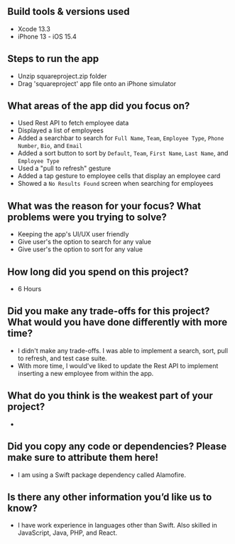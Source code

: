 ## Build tools & versions used
- Xcode 13.3
- iPhone 13 - iOS 15.4

## Steps to run the app
- Unzip squareproject.zip folder
- Drag 'squareproject' app file onto an iPhone simulator

## What areas of the app did you focus on?
- Used Rest API to fetch employee data
- Displayed a list of employees
- Added a searchbar to search for `Full Name`, `Team`, `Employee Type`, `Phone Number`, `Bio`, and `Email`
- Added a sort button to sort by `Default`, `Team`, `First Name`, `Last Name`, and `Employee Type`
- Used a "pull to refresh" gesture
- Added a tap gesture to employee cells that display an employee card
- Showed a `No Results Found` screen when searching for employees

## What was the reason for your focus? What problems were you trying to solve?
- Keeping the app's UI/UX user friendly
- Give user's the option to search for any value
- Give user's the option to sort for any value

## How long did you spend on this project?
- 6 Hours

## Did you make any trade-offs for this project? What would you have done differently with more time?
- I didn't make any trade-offs. I was able to implement a search, sort, pull to refresh, and test case suite. 
- With more time, I would've liked to update the Rest API to implement inserting a new employee from within the app. 

## What do you think is the weakest part of your project?
- 

## Did you copy any code or dependencies? Please make sure to attribute them here!
- I am using a Swift package dependency called Alamofire.

## Is there any other information you’d like us to know?
- I have work experience in languages other than Swift. Also skilled in JavaScript, Java, PHP, and React.
